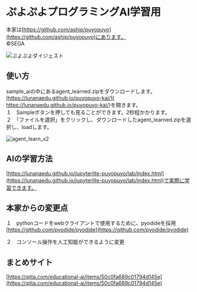 

# ぷよぷよプログラミングAI学習用
本家は[https://github.com/aship/puyopuyo](https://github.com/aship/puyopuyo)にあります。  
©️SEGA

![ぷよぷよダイジェスト](https://github.com/user-attachments/assets/9478f51b-3fca-4759-bf76-4aa00a514c85)



## 使い方
sample_aiの中にあるagent_learned.zipをダウンロードします。  
 [https://lunanaedu.github.io/puyopuyo-kai/]( https://lunanaedu.github.io/puyopuyo-kai/)を開きます。  
１　Sampleボタンを押しても見ることができます。2秒程かかります。  
２　「ファイルを選択」をクリックし、ダウンロードしたagent_learned.zipを選択し、loadします。  

![agent_learn_x2](https://github.com/user-attachments/assets/2f95501f-c941-4d94-9c35-626ee495a088)

## AIの学習方法
[https://lunanaedu.github.io/jupyterlite-puyopuyo/lab/index.html](https://lunanaedu.github.io/jupyterlite-puyopuyo/lab/index.html)で実際に学習できます。

## 本家からの変更点
１　pythonコードをwebクライアントで使用するために、pyodideを採用  
[https://github.com/pyodide/pyodide](https://github.com/pyodide/pyodide)  

２　コンソール操作を人工知能ができるように変更  

## まとめサイト
[https://qiita.com/educational-ai/items/50c0fa689c01794d145e](https://qiita.com/educational-ai/items/50c0fa689c01794d145e)
